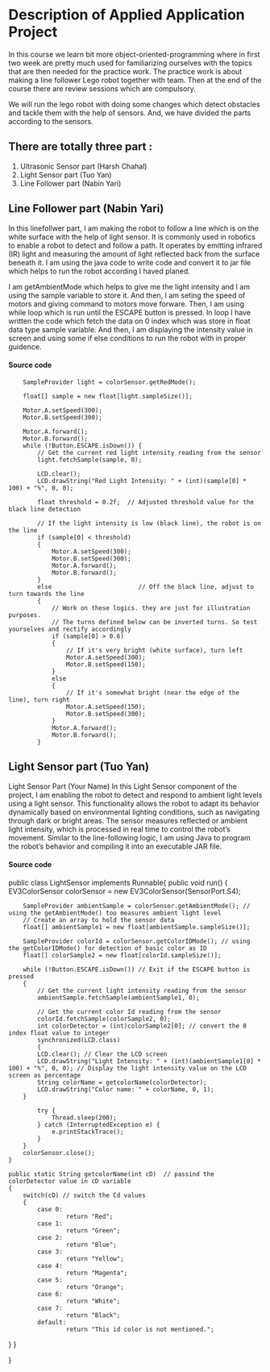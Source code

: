 # Description of Applied Application Project 

In this course we learn bit more object-oriented-programming where in first two week are pretty much used for familiarizing ourselves with the topics that are then needed for the practice work. The practice work is about making a line follower Lego robot together with team. Then at the end of the course there are review sessions which are compulsory. 

We will run the lego robot with doing some changes which detect obstacles and tackle them with the help of sensors. And, we have divided the parts according to the sensors. 

## There are totally three part :

1. Ultrasonic Sensor part (Harsh Chahal)
2. Light Sensor part (Tuo Yan)
3. Line Follower part (Nabin Yari)

## Line Follower part (Nabin Yari)

In this linefollwer part, I am making the robot to follow a line which is on the white surface with the help of light sensor. It is commonly used in robotics to enable a robot to detect and follow a path. It operates by emitting infrared (IR) light and measuring the amount of light reflected back from the surface beneath it. I am using the java code to write code and convert it to jar file which helps to run the robot according I haved planed. 

I am getAmbientMode which helps to give me the light intensity and I am using the sample variable to store it. And then, I am seting the speed of motors and giving command to motors move forware. Then, I am using while loop which is run until the ESCAPE button is pressed. In loop I have written the code which fetch the data on 0 index which was store in float data type sample variable. And then, I am displaying the intensity value in screen and using some if else conditions to run the robot with in proper guidence.

#### Source code 

        SampleProvider light = colorSensor.getRedMode();

        float[] sample = new float[light.sampleSize()];

        Motor.A.setSpeed(300);
        Motor.B.setSpeed(300);

        Motor.A.forward();
        Motor.B.forward();
        while (!Button.ESCAPE.isDown()) {
            // Get the current red light intensity reading from the sensor
            light.fetchSample(sample, 0); 
            
            LCD.clear();
            LCD.drawString("Red Light Intensity: " + (int)(sample[0] * 100) + "%", 0, 0);
            
            float threshold = 0.2f;  // Adjusted threshold value for the black line detection

            // If the light intensity is low (black line), the robot is on the line
            if (sample[0] < threshold)
            { 
                Motor.A.setSpeed(300);
                Motor.B.setSpeed(300);
                Motor.A.forward();
                Motor.B.forward();
            }
            else                        // Off the black line, adjust to turn towards the line
            {
                // Work on these logics. they are just for illustration purposes.
                // The turns defined below can be inverted turns. So test yourselves and rectify accordingly
                if (sample[0] > 0.6)
                {
                    // If it's very bright (white surface), turn left
                    Motor.A.setSpeed(300);
                    Motor.B.setSpeed(150);
                }
                else
                {
                    // If it's somewhat bright (near the edge of the line), turn right
                    Motor.A.setSpeed(150);
                    Motor.B.setSpeed(300);
                }
                Motor.A.forward();
                Motor.B.forward();
            }

## Light Sensor part (Tuo Yan)
Light Sensor Part (Your Name)
In this Light Sensor component of the project, I am enabling the robot to detect and respond to ambient light levels using a light sensor. This functionality allows the robot to adapt its behavior dynamically based on environmental lighting conditions, such as navigating through dark or bright areas. The sensor measures reflected or ambient light intensity, which is processed in real time to control the robot’s movement. Similar to the line-following logic, I am using Java to program the robot’s behavior and compiling it into an executable JAR file.

#### Source code 
public class LightSensor implements Runnable{
    public void run()
    {
        EV3ColorSensor colorSensor = new EV3ColorSensor(SensorPort.S4);

        SampleProvider ambientSample = colorSensor.getAmbientMode(); // using the getAmbientMode() too measures ambient light level 
        // Create an array to hold the sensor data
        float[] ambientSample1 = new float[ambientSample.sampleSize()];

        SampleProvider colorId = colorSensor.getColorIDMode(); // using the getColorIDMode() for detection of basic color as ID
        float[] colorSample2 = new float[colorId.sampleSize()];

        while (!Button.ESCAPE.isDown()) // Exit if the ESCAPE button is pressed
        {
            // Get the current light intensity reading from the sensor
            ambientSample.fetchSample(ambientSample1, 0);

            // Get the current color Id reading from the sensor
            colorId.fetchSample(colorSample2, 0);
            int colorDetector = (int)colorSample2[0]; // convert the 0 index float value to integer
            synchronized(LCD.class)
            {
            LCD.clear(); // Clear the LCD screen
            LCD.drawString("Light Intensity: " + (int)(ambientSample1[0] * 100) + "%", 0, 0); // Display the light intensity value on the LCD screen as percentage
            String colorName = getcolorName(colorDetector);
            LCD.drawString("Color name: " + colorName, 0, 1);
        }

            try {
                Thread.sleep(200);
            } catch (InterruptedException e) {
                e.printStackTrace();
            }
        }
        colorSensor.close();
    }

    public static String getcolorName(int cD)  // passind the colorDetector value in cD variable
    {
        switch(cD) // switch the Cd values
        {
            case 0:
                    return "Red";
            case 1: 
                    return "Green";
            case 2:
                    return "Blue";
            case 3: 
                    return "Yellow";
            case 4: 
                    return "Magenta";
            case 5: 
                    return "Orange";
            case 6: 
                    return "White";
            case 7: 
                    return "Black";
            default:
                    return "This id color is not mentioned.";
  }
}

}
